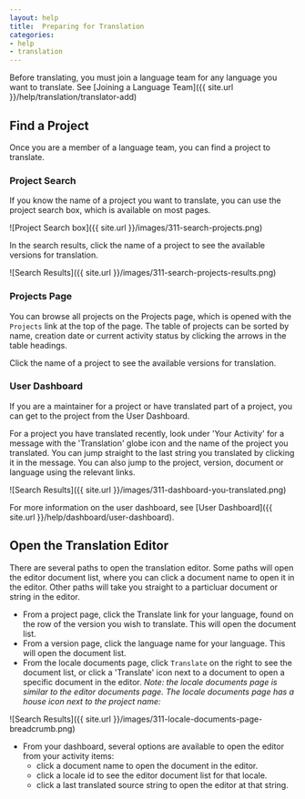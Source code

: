 ```yaml
---
layout: help
title:  Preparing for Translation
categories:
- help
- translation
---
```


Before translating, you must join a language team for any language you want to translate. See [Joining a Language Team]({{ site.url }}/help/translation/translator-add)

## Find a Project

Once you are a member of a language team, you can find a project to translate.

### Project Search

If you know the name of a project you want to translate, you can use the project search box, which is available on most pages.

![Project Search box]({{ site.url }}/images/311-search-projects.png)

In the search results, click the name of a project to see the available versions for translation.

![Search Results]({{ site.url }}/images/311-search-projects-results.png)


### Projects Page

You can browse all projects on the Projects page, which is opened with the `Projects` link at the top of the page. The table of projects can be sorted by name, creation date or current activity status by clicking the arrows in the table headings.

Click the name of a project to see the available versions for translation.


### User Dashboard

If you are a maintainer for a project or have translated part of a project, you can get to the project from the User Dashboard.

For a project you have translated recently, look under 'Your Activity' for a message with the 'Translation' globe icon and the name of the project you translated. You can jump straight to the last string you translated by clicking it in the message. You can also jump to the project, version, document or language using the relevant links.

![Search Results]({{ site.url }}/images/311-dashboard-you-translated.png)

For more information on the user dashboard, see [User Dashboard]({{ site.url }}/help/dashboard/user-dashboard).


## Open the Translation Editor

There are several paths to open the translation editor. Some paths will open the editor document list, where you can click a document name to open it in the editor. Other paths will take you straight to a particluar document or string in the editor.

 - From a project page, click the Translate link for your language, found on the row of the version you wish to translate. This will open the document list.
 - From a version page, click the language name for your language. This will open the document list.
 - From the locale documents page, click `Translate` on the right to see the document list, or click a 'Translate' icon next to a document to open a specific document in the editor. *Note: the locale documents page is similar to the editor documents page. The locale documents page has a house icon next to the project name:*

![Search Results]({{ site.url }}/images/311-locale-documents-page-breadcrumb.png)

 - From your dashboard, several options are available to open the editor from your activity items:
   - click a document name to open the document in the editor.
   - click a locale id to see the editor document list for that locale.
   - click a last translated source string to open the editor at that string.
